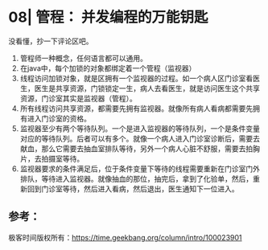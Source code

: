 # 08| 管程： 并发编程的万能钥匙

没看懂，抄一下评论区吧。



1. 管程师一种概念，任何语言都可以通用。
2. 在java中，每个加锁的对象都绑定着一个管程（监视器）
3. 线程访问加锁对象，就是区拥有一个监视器的过程。如一个病人区门诊室看医生，医生是共享资源，门锁锁定一生，病人去看医生，就是访问医生这个共享资源，门诊室其实是监视器（管程）。
4. 所有线程访问共享资源，都需要先拥有监视器。就像所有病人看病都需要先拥有进入门诊室的资格。
5. 监视器至少有两个等待队列。一个是进入监视器的等待队列，一个是条件变量对应的等待队列。后者可以有多个。就像一个病人进入门诊室诊断后，需要去献血，那么它需要去抽血室排队等待，另外一个病人心脏不舒服，需要去拍胸片，去拍摄室等待。
6. 监视器要求的条件满足后，位于条件变量下等待的线程需要重新在门诊室门外排队，等待进入监视器。就像抽血的那位，抽完后，拿到了化验单，然后，重新回到门诊室等待，然后进入看病，然后退出，医生通知下一位进入。

















## 参考：

极客时间版权所有：https://time.geekbang.org/column/intro/100023901

